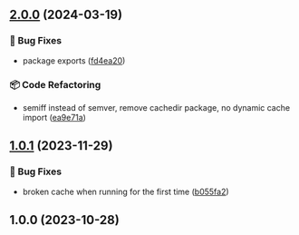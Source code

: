 

## [2.0.0](https://github.com/mrozio13pl/tiny-update-notifier/compare/v1.0.1...v2.0.0) (2024-03-19)


### 🐞 Bug Fixes

* package exports ([fd4ea20](https://github.com/mrozio13pl/tiny-update-notifier/commit/fd4ea20eeed5e02105e29f195d07ea310e632b25))


### 📦 Code Refactoring

* semiff instead of semver, remove cachedir package, no dynamic cache import ([ea9e71a](https://github.com/mrozio13pl/tiny-update-notifier/commit/ea9e71a5b2278bbf275fd30135a815f14615ae1c))

## [1.0.1](https://github.com/mrozio13pl/tiny-update-notifier/compare/v1.0.0...v1.0.1) (2023-11-29)


### 🐞 Bug Fixes

* broken cache when running for the first time ([b055fa2](https://github.com/mrozio13pl/tiny-update-notifier/commit/b055fa2bf24893f8b18eddc4160e15d8c9a17ce3))

## 1.0.0 (2023-10-28)
